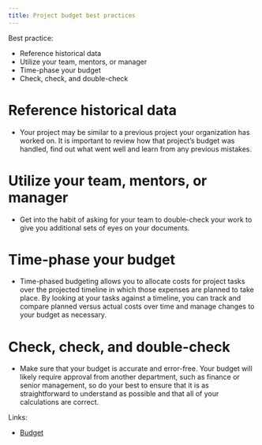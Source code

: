 ```yaml
---
title: Project budget best practices
---
```

Best practice:
-   Reference historical data 
-   Utilize your team, mentors, or manager
-   Time-phase your budget 
-   Check, check, and double-check

#  Reference historical data 
- Your project may be similar to a previous project your organization has worked on. It is important to review how that project’s budget was handled, find out what went well and learn from any previous mistakes.
# Utilize your team, mentors, or manager
-  Get into the habit of asking for your team to double-check your work to give you additional sets of eyes on your documents.
# Time-phase your budget 
- Time-phased budgeting allows you to allocate costs for project tasks over the projected timeline in which those expenses are planned to take place. By looking at your tasks against a timeline, you can track and compare planned versus actual costs over time and manage changes to your budget as necessary.
# Check, check, and double-check
- Make sure that your budget is accurate and error-free. Your budget will likely require approval from another department, such as finance or senior management, so do your best to ensure that it is as straightforward to understand as possible and that all of your calculations are correct.

Links:
- [Budget](project-initiation/budget/budget.md)